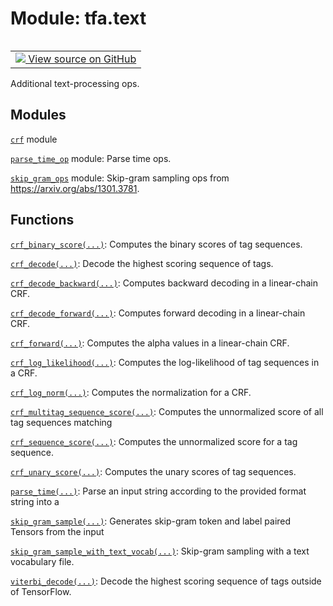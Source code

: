 <div itemscope itemtype="http://developers.google.com/ReferenceObject">
<meta itemprop="name" content="tfa.text" />
<meta itemprop="path" content="Stable" />
</div>

# Module: tfa.text


<table class="tfo-notebook-buttons tfo-api" align="left">

<td>
  <a target="_blank" href="https://github.com/tensorflow/addons/tree/r0.7/tensorflow_addons/text/__init__.py">
    <img src="https://www.tensorflow.org/images/GitHub-Mark-32px.png" />
    View source on GitHub
  </a>
</td></table>



Additional text-processing ops.



## Modules

[`crf`](../tfa/text/crf.md) module

[`parse_time_op`](../tfa/text/parse_time_op.md) module: Parse time ops.

[`skip_gram_ops`](../tfa/text/skip_gram_ops.md) module: Skip-gram sampling ops from https://arxiv.org/abs/1301.3781.

## Functions

[`crf_binary_score(...)`](../tfa/text/crf_binary_score.md): Computes the binary scores of tag sequences.

[`crf_decode(...)`](../tfa/text/crf_decode.md): Decode the highest scoring sequence of tags.

[`crf_decode_backward(...)`](../tfa/text/crf_decode_backward.md): Computes backward decoding in a linear-chain CRF.

[`crf_decode_forward(...)`](../tfa/text/crf_decode_forward.md): Computes forward decoding in a linear-chain CRF.

[`crf_forward(...)`](../tfa/text/crf_forward.md): Computes the alpha values in a linear-chain CRF.

[`crf_log_likelihood(...)`](../tfa/text/crf_log_likelihood.md): Computes the log-likelihood of tag sequences in a CRF.

[`crf_log_norm(...)`](../tfa/text/crf_log_norm.md): Computes the normalization for a CRF.

[`crf_multitag_sequence_score(...)`](../tfa/text/crf_multitag_sequence_score.md): Computes the unnormalized score of all tag sequences matching

[`crf_sequence_score(...)`](../tfa/text/crf_sequence_score.md): Computes the unnormalized score for a tag sequence.

[`crf_unary_score(...)`](../tfa/text/crf_unary_score.md): Computes the unary scores of tag sequences.

[`parse_time(...)`](../tfa/text/parse_time.md): Parse an input string according to the provided format string into a

[`skip_gram_sample(...)`](../tfa/text/skip_gram_sample.md): Generates skip-gram token and label paired Tensors from the input

[`skip_gram_sample_with_text_vocab(...)`](../tfa/text/skip_gram_sample_with_text_vocab.md): Skip-gram sampling with a text vocabulary file.

[`viterbi_decode(...)`](../tfa/text/viterbi_decode.md): Decode the highest scoring sequence of tags outside of TensorFlow.



